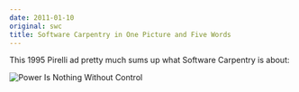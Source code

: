 ```yaml
---
date: 2011-01-10
original: swc
title: Software Carpentry in One Picture and Five Words
---
```

<p>This 1995 Pirelli ad pretty much sums up what Software Carpentry is about:</p>
<p><img src="@root/files/2011/01/pirelli.jpg" alt="Power Is Nothing Without Control" class="centered"></p>
